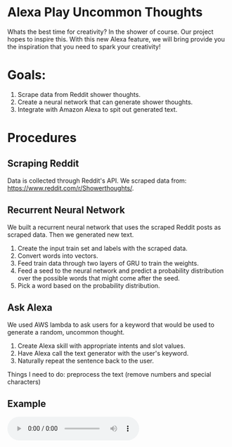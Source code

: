 # Alexa Play Uncommon Thoughts

Whats the best time for creativity? In the shower of course. Our project hopes to inspire this. With this new Alexa feature, we will bring provide you the inspiration that you need to spark your creativity!


# Goals:

1. Scrape data from Reddit shower thoughts.
2. Create a neural network that can generate shower thoughts.
3. Integrate with Amazon Alexa to spit out generated text.

# Procedures


## Scraping Reddit 

Data is collected through Reddit's API. We scraped data from: https://www.reddit.com/r/Showerthoughts/.

## Recurrent Neural Network

We built a recurrent neural network that uses the scraped Reddit posts as scraped data. Then we generated new text.

1. Create the input train set and labels with the scraped data.
2. Convert words into vectors.
3. Feed train data through two layers of GRU to train the weights.
4. Feed a seed to the neural network and predict a probability distribution over the possible words that might come after the seed.
5. Pick a word based on the probability distribution.

## Ask Alexa

We used AWS lambda to ask users for a keyword that would be used to generate a random, uncommon thought.

1. Create Alexa skill with appropriate intents and slot values.
2. Have Alexa call the text generator with the user's keyword.
3. Naturally repeat the sentence back to the user.
 
Things I need to do:
preprocess the text (remove numbers and special characters)

## Example

<audio controls preload> 
    <source src="https://github.com/JinLi711/SubReddit-Generator/blob/master/UT.mp3"> </source>  
</audio>

